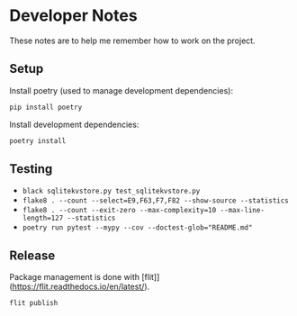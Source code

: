 # Developer Notes

These notes are to help me remember how to work on the project.

## Setup

Install poetry (used to manage development dependencies):

```bash
pip install poetry
```

Install development dependencies:

```bash
poetry install
```

## Testing

* `black sqlitekvstore.py test_sqlitekvstore.py`
* `flake8 . --count --select=E9,F63,F7,F82 --show-source --statistics`
* `flake8 . --count --exit-zero --max-complexity=10 --max-line-length=127 --statistics`
* `poetry run pytest --mypy --cov --doctest-glob="README.md"`

## Release

Package management is done with [flit]](https://flit.readthedocs.io/en/latest/).

```bash
flit publish
```
